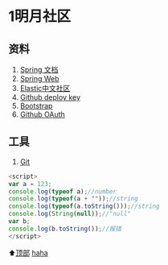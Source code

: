 # 1明月社区

## 资料
1. [Spring 文档](https://spring.io/guides)    
2. [Spring Web](https://spring.io/guides/gs/serving-web-content/)   
3. [Elastic中文社区](https://elasticsearch.cn/explore)    
4. [Github deploy key](https://developer.github.com/v3/guides/managing-deploy-keys/#deploy-keys)    
5. [Bootstrap](https://v3.bootcss.com/getting-started/)    
6. [Github OAuth](https://developer.github.com/apps/building-oauth-apps/creating-an-oauth-app/)    

## 工具
1. [Git](https://git-scm.com/download)   

```javascript
<script>
var a = 123;
console.log(typeof a);//number
console.log(typeof(a + ""));//string
console.log(typeof(a.toString()));//string
console.log(String(null));//"null"
var b;
console.log(b.toString());//报错
</script>
```

:arrow_up:[顶部](#1)
[haha](./pom.xml)
